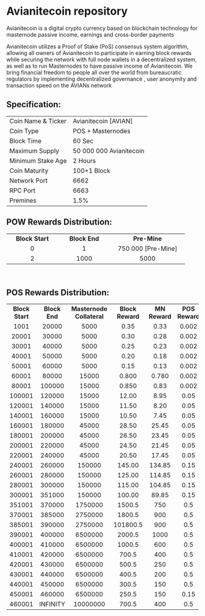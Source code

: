 <h1>Avianitecoin repository</h1>
<p> Avianitecoin is a digital crypto currency based on blockchain technology for masternode passive income, earnings and cross-border payments<p>
<p> Avianitecoin utilizes a Proof of Stake (PoS) consensus system algorithm, allowing all owners of Avianitecoin to participate in earning block rewards while securing the network with full node wallets in a decentralized system, as well as to run Masternodes to have passive income of Avianitecoin. We bring financial freedom to people all over the world from bureaucratic regulators by implementing decentralized governance , user anonymity and transaction speed on the AVIANs network<p>
  
<h2><strong>Specification:</strong></h2>
<table>
<tbody>
<tr>
<td>Coin Name & Ticker</td>
<td>Avianitecoin [AVIAN]</td>
</tr>
<tr>
<td>Coin Type</td>
<td>POS + Masternodes</td>
</tr>
<tr>
<td>Block Time</td>
<td>60 Sec</td>
</tr>
<tr>
<td>Maximum Supply</td>
<td>50 000 000 Avianitecoin</td>
</tr>
<tr>
<td>Minimum Stake Age</td>
<td>2 Hours</td>
</tr>
<tr>
<td>Coin Maturity</td>
<td>100+1 Block</td>
</tr>
<tr>
<td>Network Port</td>
<td>6662</td>
</tr>
<tr>
<td>RPC Port</td>
<td>6663</td>
</tr>
<tr>
<td>Premines</td>
<td>1.5%</td>
</tr>
</tbody>
</table>
<h2><strong>POW Rewards Distribution:</strong></h2>
<table border="0" width="600" cellspacing="2" cellpadding="2">
<tr>
<td class="xl65" style="width: 120px; text-align: center;"><strong>Block Start</strong></td>
<td class="xl65" style="width: 120px; text-align: center;"><strong>Block End</strong></td>
<td class="xl65" style="width: 180px; text-align: center;"><strong>Pre-Mine</strong></td>
</tr>
<tr>
<td class="xl65" style="width: 120px; text-align: center;">0</td>
<td class="xl65" style="width: 120px; text-align: center;">1</td>
<td class="xl65" style="width: 180px; text-align: center;">750 000 [Pre-Mine]</td>
</tr>
<tr>
<td class="xl65" style="width: 120px; text-align: center;">2</td>
<td class="xl65" style="width: 120px; text-align: center;">1000</td>
<td class="xl65" style="width: 180px; text-align: center;">5000</td>
</tr>
</table>
<br>
<h2><strong>POS Rewards Distribution:</strong></h2>
<table border="0" width="600" cellspacing="2" cellpadding="2"><colgroup><col width="26" /><col width="106" /><col width="98" /><col width="126" /><col width="130" /><col width="118" /></colgroup>
<tbody>
<tr>
<td class="xl65" style="width: 120px; text-align: center;"><strong>Block Start</strong></td>
<td class="xl65" style="width: 120px; text-align: center;"><strong>Block End</strong></td>
<td class="xl65" style="width: 180px; text-align: center;"><strong>Masternode Collateral</strong></td>
<td class="xl65" style="width: 120px; text-align: center;"><strong>Block Reward</strong></td>
<td class="xl65" style="width: 120px; text-align: center;"><strong>MN Reward</strong></td>
<td class="xl66" style="width: 120px; text-align: center;"><strong>POS Reward</strong></td>
<td class="xl66" style="width: 120px; text-align: center;"><strong>DEV Reward</strong></td>
</tr>
<tr>
<td class="xl65" style="width: 120px; text-align: center;">1001</td>
<td class="xl65" style="width: 120px; text-align: center;">20000</td>
<td class="xl65" style="width: 180px; text-align: center;">5000</td>
<td class="xl65" style="width: 120px; text-align: center;">0.35</td>
<td class="xl65" style="width: 120px; text-align: center;">0.33</td>
<td class="xl66" style="width: 120px; text-align: center;">0.002</td>
<td class="xl66" style="width: 120px; text-align: center;">0.018</td>
</tr>
<tr>
<td class="xl65" style="width: 120px; text-align: center;">20001</td>
<td class="xl65" style="width: 120px; text-align: center;">30000</td>
<td class="xl65" style="width: 180px; text-align: center;">5000</td>
<td class="xl65" style="width: 120px; text-align: center;">0.30</td>
<td class="xl65" style="width: 120px; text-align: center;">0.28</td>
<td class="xl66" style="width: 120px; text-align: center;">0.002</td>
<td class="xl66" style="width: 120px; text-align: center;">0.018</td>
</tr>
<tr>
<td class="xl65" style="width: 120px; text-align: center;">30001</td>
<td class="xl65" style="width: 120px; text-align: center;">40000</td>
<td class="xl65" style="width: 180px; text-align: center;">5000</td>
<td class="xl65" style="width: 120px; text-align: center;">0.25</td>
<td class="xl65" style="width: 120px; text-align: center;">0.23</td>
<td class="xl66" style="width: 120px; text-align: center;">0.002</td>
<td class="xl66" style="width: 120px; text-align: center;">0.018</td>
</tr>
<tr>
<td class="xl65" style="width: 120px; text-align: center;">40001</td>
<td class="xl65" style="width: 120px; text-align: center;">50000</td>
<td class="xl65" style="width: 180px; text-align: center;">5000</td>
<td class="xl65" style="width: 120px; text-align: center;">0.20</td>
<td class="xl65" style="width: 120px; text-align: center;">0.18</td>
<td class="xl66" style="width: 120px; text-align: center;">0.002</td>
<td class="xl66" style="width: 120px; text-align: center;">0.018</td>
</tr>
<tr>
<td class="xl65" style="width: 120px; text-align: center;">50001</td>
<td class="xl65" style="width: 120px; text-align: center;">60000</td>
<td class="xl65" style="width: 180px; text-align: center;">5000</td>
<td class="xl65" style="width: 120px; text-align: center;">0.15</td>
<td class="xl65" style="width: 120px; text-align: center;">0.13</td>
<td class="xl66" style="width: 120px; text-align: center;">0.002</td>
<td class="xl66" style="width: 120px; text-align: center;">0.018</td>
</tr>
<tr>
<td class="xl65" style="width: 120px; text-align: center;">60001</td>
<td class="xl65" style="width: 120px; text-align: center;">80000</td>
<td class="xl65" style="width: 180px; text-align: center;">15000</td>
<td class="xl65" style="width: 120px; text-align: center;">0.800</td>
<td class="xl65" style="width: 120px; text-align: center;">0.780</td>
<td class="xl66" style="width: 120px; text-align: center;">0.002</td>
<td class="xl66" style="width: 120px; text-align: center;">0.018</td>
</tr>
<tr>
<td class="xl65" style="width: 120px; text-align: center;">80001</td>
<td class="xl65" style="width: 120px; text-align: center;">100000</td>
<td class="xl65" style="width: 180px; text-align: center;">15000</td>
<td class="xl65" style="width: 120px; text-align: center;">0.850</td>
<td class="xl65" style="width: 120px; text-align: center;">0.83</td>
<td class="xl66" style="width: 120px; text-align: center;">0.002</td>
<td class="xl66" style="width: 120px; text-align: center;">0.018</td>
</tr>
<tr>
<td class="xl65" style="width: 120px; text-align: center;">100001</td>
<td class="xl65" style="width: 120px; text-align: center;">120000</td>
<td class="xl65" style="width: 180px; text-align: center;">15000</td>
<td class="xl65" style="width: 120px; text-align: center;">12.00</td>
<td class="xl65" style="width: 120px; text-align: center;">8.95</td>
<td class="xl66" style="width: 120px; text-align: center;">0.05</td>
<td class="xl66" style="width: 120px; text-align: center;">3.00</td>
</tr>
<tr>
<td class="xl65" style="width: 120px; text-align: center;">120001</td>
<td class="xl65" style="width: 120px; text-align: center;">140000</td>
<td class="xl65" style="width: 180px; text-align: center;">15000</td>
<td class="xl65" style="width: 120px; text-align: center;">11.50</td>
<td class="xl65" style="width: 120px; text-align: center;">8.20</td>
<td class="xl66" style="width: 120px; text-align: center;">0.05</td>
<td class="xl66" style="width: 120px; text-align: center;">3.00</td>  
</tr>
<tr>
<td class="xl65" style="width: 120px; text-align: center;">140001</td>
<td class="xl65" style="width: 120px; text-align: center;">160000</td>
<td class="xl65" style="width: 180px; text-align: center;">15000</td>
<td class="xl65" style="width: 120px; text-align: center;">10.50</td>
<td class="xl65" style="width: 120px; text-align: center;">7.45</td>
<td class="xl66" style="width: 120px; text-align: center;">0.05</td>
<td class="xl66" style="width: 120px; text-align: center;">3.00</td>
</tr>
<tr>
<td class="xl65" style="width: 120px; text-align: center;">160001</td>
<td class="xl65" style="width: 120px; text-align: center;">180000</td>
<td class="xl65" style="width: 180px; text-align: center;">45000</td>
<td class="xl65" style="width: 120px; text-align: center;">28.50</td>
<td class="xl65" style="width: 120px; text-align: center;">25.45</td>
<td class="xl66" style="width: 120px; text-align: center;">0.05</td>
<td class="xl66" style="width: 120px; text-align: center;">3.00</td>
</tr>
<tr>
<td class="xl65" style="width: 120px; text-align: center;">180001</td>
<td class="xl65" style="width: 120px; text-align: center;">200000</td>
<td class="xl65" style="width: 180px; text-align: center;">45000</td>
<td class="xl65" style="width: 120px; text-align: center;">26.50</td>
<td class="xl65" style="width: 120px; text-align: center;">23.45</td>
<td class="xl66" style="width: 120px; text-align: center;">0.05</td>
<td class="xl66" style="width: 120px; text-align: center;">3.00</td>
</tr>
<tr>
<td class="xl65" style="width: 120px; text-align: center;">200001</td>
<td class="xl65" style="width: 120px; text-align: center;">220000</td>
<td class="xl65" style="width: 180px; text-align: center;">45000</td>
<td class="xl65" style="width: 120px; text-align: center;">24.50</td>
<td class="xl65" style="width: 120px; text-align: center;">21.45</td>
<td class="xl66" style="width: 120px; text-align: center;">0.05</td>
<td class="xl66" style="width: 120px; text-align: center;">3.00</td>
</tr>
<tr>
<td class="xl65" style="width: 120px; text-align: center;">220001</td>
<td class="xl65" style="width: 120px; text-align: center;">240000</td>
<td class="xl65" style="width: 180px; text-align: center;">45000</td>
<td class="xl65" style="width: 120px; text-align: center;">20.50</td>
<td class="xl65" style="width: 120px; text-align: center;">17.45</td>
<td class="xl66" style="width: 120px; text-align: center;">0.05</td>
<td class="xl66" style="width: 120px; text-align: center;">3.00</td>
</tr>
<tr>
<td class="xl65" style="width: 120px; text-align: center;">240001</td>
<td class="xl65" style="width: 120px; text-align: center;">260000</td>
<td class="xl65" style="width: 180px; text-align: center;">150000</td>
<td class="xl65" style="width: 120px; text-align: center;">145.00</td>
<td class="xl65" style="width: 120px; text-align: center;">134.85</td>
<td class="xl66" style="width: 120px; text-align: center;">0.15</td>
<td class="xl66" style="width: 120px; text-align: center;">10.00</td>
</tr>
<tr>
<td class="xl65" style="width: 120px; text-align: center;">260001</td>
<td class="xl65" style="width: 120px; text-align: center;">280000</td>
<td class="xl65" style="width: 180px; text-align: center;">150000</td>
<td class="xl65" style="width: 120px; text-align: center;">125.00</td>
<td class="xl65" style="width: 120px; text-align: center;">114.85</td>
<td class="xl66" style="width: 120px; text-align: center;">0.15</td>
<td class="xl66" style="width: 120px; text-align: center;">10.00</td>
</tr>
<tr>
<td class="xl65" style="width: 120px; text-align: center;">280001</td>
<td class="xl65" style="width: 120px; text-align: center;">300000</td>
<td class="xl65" style="width: 180px; text-align: center;">150000</td>
<td class="xl65" style="width: 120px; text-align: center;">115.00</td>
<td class="xl65" style="width: 120px; text-align: center;">104.85</td>
<td class="xl66" style="width: 120px; text-align: center;">0.15</td>
<td class="xl66" style="width: 120px; text-align: center;">10.00</td>
</tr>
<tr>
<td class="xl65" style="width: 120px; text-align: center;">300001</td>
<td class="xl65" style="width: 120px; text-align: center;">351000</td>
<td class="xl65" style="width: 180px; text-align: center;">150000</td>
<td class="xl65" style="width: 120px; text-align: center;">100.00</td>
<td class="xl65" style="width: 120px; text-align: center;">89.85</td>
<td class="xl66" style="width: 120px; text-align: center;">0.15</td>
<td class="xl66" style="width: 120px; text-align: center;">10.00</td>
</tr>
<tr>
<td class="xl65" style="width: 120px; text-align: center;">351001</td>
<td class="xl65" style="width: 120px; text-align: center;">370000</td>
<td class="xl65" style="width: 180px; text-align: center;">1750000</td>
<td class="xl65" style="width: 120px; text-align: center;">1500.5</td>
<td class="xl65" style="width: 120px; text-align: center;">750</td>
<td class="xl66" style="width: 120px; text-align: center;">0.5</td>
<td class="xl66" style="width: 120px; text-align: center;">750</td>
</tr>
<tr>
<td class="xl65" style="width: 120px; text-align: center;">370001</td>
<td class="xl65" style="width: 120px; text-align: center;">385000</td>
<td class="xl65" style="width: 180px; text-align: center;">2750000</td>
<td class="xl65" style="width: 120px; text-align: center;">1800.5</td>
<td class="xl65" style="width: 120px; text-align: center;">900</td>
<td class="xl66" style="width: 120px; text-align: center;">0.5</td>
<td class="xl66" style="width: 120px; text-align: center;">900</td>
</tr>
<tr>
<td class="xl65" style="width: 120px; text-align: center;">385001</td>
<td class="xl65" style="width: 120px; text-align: center;">390000</td>
<td class="xl65" style="width: 180px; text-align: center;">2750000</td>
<td class="xl65" style="width: 120px; text-align: center;">101800.5</td>
<td class="xl65" style="width: 120px; text-align: center;">900</td>
<td class="xl66" style="width: 120px; text-align: center;">0.5</td>
<td class="xl66" style="width: 120px; text-align: center;">100900</td>
</tr>
<tr>
<td class="xl65" style="width: 120px; text-align: center;">390001</td>
<td class="xl65" style="width: 120px; text-align: center;">400000</td>
<td class="xl65" style="width: 180px; text-align: center;">6500000</td>
<td class="xl65" style="width: 120px; text-align: center;">2000.5</td>
<td class="xl65" style="width: 120px; text-align: center;">1000</td>
<td class="xl66" style="width: 120px; text-align: center;">0.5</td>
<td class="xl66" style="width: 120px; text-align: center;">1000</td>
</tr>
<tr>
<td class="xl65" style="width: 120px; text-align: center;">400001</td>
<td class="xl65" style="width: 120px; text-align: center;">410000</td>
<td class="xl65" style="width: 180px; text-align: center;">6500000</td>
<td class="xl65" style="width: 120px; text-align: center;">1000.5</td>
<td class="xl65" style="width: 120px; text-align: center;">600</td>
<td class="xl66" style="width: 120px; text-align: center;">0.5</td>
<td class="xl66" style="width: 120px; text-align: center;">400</td>
</tr>
<tr>
<td class="xl65" style="width: 120px; text-align: center;">410001</td>
<td class="xl65" style="width: 120px; text-align: center;">420000</td>
<td class="xl65" style="width: 180px; text-align: center;">6500000</td>
<td class="xl65" style="width: 120px; text-align: center;">700.5</td>
<td class="xl65" style="width: 120px; text-align: center;">400</td>
<td class="xl66" style="width: 120px; text-align: center;">0.5</td>
<td class="xl66" style="width: 120px; text-align: center;">400</td>
</tr>
<tr>
<td class="xl65" style="width: 120px; text-align: center;">420001</td>
<td class="xl65" style="width: 120px; text-align: center;">430000</td>
<td class="xl65" style="width: 180px; text-align: center;">6500000</td>
<td class="xl65" style="width: 120px; text-align: center;">500.5</td>
<td class="xl65" style="width: 120px; text-align: center;">250</td>
<td class="xl66" style="width: 120px; text-align: center;">0.5</td>
<td class="xl66" style="width: 120px; text-align: center;">250</td>
</tr>
<tr>
<td class="xl65" style="width: 120px; text-align: center;">430001</td>
<td class="xl65" style="width: 120px; text-align: center;">440000</td>
<td class="xl65" style="width: 180px; text-align: center;">6500000</td>
<td class="xl65" style="width: 120px; text-align: center;">400.5</td>
<td class="xl65" style="width: 120px; text-align: center;">200</td>
<td class="xl66" style="width: 120px; text-align: center;">0.5</td>
<td class="xl66" style="width: 120px; text-align: center;">200</td>
<tr>
<td class="xl65" style="width: 120px; text-align: center;">440001</td>
<td class="xl65" style="width: 120px; text-align: center;">450000</td>
<td class="xl65" style="width: 180px; text-align: center;">6500000</td>
<td class="xl65" style="width: 120px; text-align: center;">300.5</td>
<td class="xl65" style="width: 120px; text-align: center;">150</td>
<td class="xl66" style="width: 120px; text-align: center;">0.5</td>
<td class="xl66" style="width: 120px; text-align: center;">150</td>
</tr>
<tr>
<td class="xl65" style="width: 120px; text-align: center;">450001</td>
<td class="xl65" style="width: 120px; text-align: center;">460000</td>
<td class="xl65" style="width: 180px; text-align: center;">6500000</td>
<td class="xl65" style="width: 120px; text-align: center;">250.5</td>
<td class="xl65" style="width: 120px; text-align: center;">150</td>
<td class="xl66" style="width: 120px; text-align: center;">0.15</td>
<td class="xl66" style="width: 120px; text-align: center;">100</td>
</tr>
<tr>
<td class="xl65" style="width: 120px; text-align: center;">460001</td>
<td class="xl65" style="width: 120px; text-align: center;">INFINITY</td>
<td class="xl65" style="width: 180px; text-align: center;">10000000</td>
<td class="xl65" style="width: 120px; text-align: center;">700.5</td>
<td class="xl65" style="width: 120px; text-align: center;">400</td>
<td class="xl66" style="width: 120px; text-align: center;">0.5</td>
<td class="xl66" style="width: 120px; text-align: center;">300</td>
</tr>
</tr>

</tbody>
</table>
